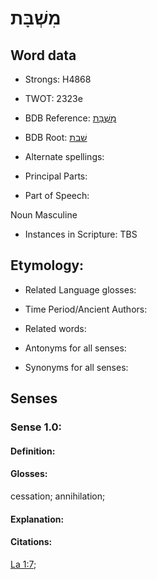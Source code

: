 # מִשְׁבָּת

<!-- Status: S2="NeedsEdits" -->
<!-- Lexica used for edits:   -->

## Word data

* Strongs: H4868

* TWOT: 2323e

* BDB Reference: [מִשְׁבָּת](rc://en/bdb/dict/v.az.ag)

* BDB Root: [שׁבת](rc://en/bdb/dict/v.az.aa)

* Alternate spellings:

* Principal Parts:

* Part of Speech:

Noun Masculine 

* Instances in Scripture: TBS

## Etymology:

* Related Language glosses:

* Time Period/Ancient Authors:

* Related words:

* Antonyms for all senses:

* Synonyms for all senses:

## Senses

### Sense 1.0:

#### Definition:

#### Glosses:

cessation; annihilation; 

#### Explanation:

#### Citations:

[La 1:7](rc://he/uhb/book/lam/1/7); 

